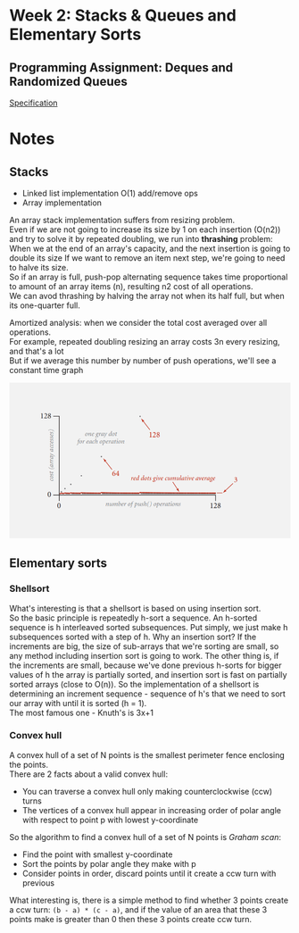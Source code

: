 # Week 2: Stacks & Queues and Elementary Sorts

## Programming Assignment: Deques and Randomized Queues

[Specification](https://coursera.cs.princeton.edu/algs4/assignments/queues/specification.php)

# Notes

## Stacks

- Linked list implementation O(1) add/remove ops
- Array implementation

An array stack implementation suffers from resizing problem.  
Even if we are not going to increase its size by 1 on each insertion (O(n2)) and try to solve it by repeated doubling, we run into **thrashing** problem:  
When we at the end of an array's capacity, and the next insertion is going to double its size
If we want to remove an item next step, we're going to need to halve its size.  
So if an array is full, push-pop alternating sequence takes time proportional to amount of an array items (n), resulting n2 cost of all operations.  
We can avod thrashing by halving the array not when its half full, but when its one-quarter full.

Amortized analysis: when we consider the total cost averaged over all operations.  
For example, repeated doubling resizing an array costs 3n every resizing, and that's a lot  
But if we average this number by number of push operations, we'll see a constant time graph

![Amortized analysis](./images/amortized-analysis.png)

## Elementary sorts

### Shellsort

What's interesting is that a shellsort is based on using insertion sort.  
So the basic principle is repeatedly h-sort a sequence. An h-sorted sequence is h interleaved sorted subsequences. Put simply, we just make h subsequences sorted with a step of h. Why an insertion sort? If the increments are big, the size of sub-arrays that we're sorting are small, so any method including insertion sort is going to work. The other thing is, if the increments are small, because we've done previous h-sorts for bigger values of h the array is partially sorted, and insertion sort is fast on partially sorted arrays (close to O(n)). So the implementation of a shellsort is determining an increment sequence - sequence of h's that we need to sort our array with until it is sorted (h = 1).  
The most famous one - Knuth's is 3x+1

### Convex hull

A convex hull of a set of N points is the smallest perimeter fence enclosing the points.  
There are 2 facts about a valid convex hull:

- You can traverse a convex hull only making counterclockwise (ccw) turns
- The vertices of a convex hull appear in increasing order of polar angle with respect to point p with lowest y-coordinate

So the algorithm to find a convex hull of a set of N points is _Graham scan_:

- Find the point with smallest y-coordinate
- Sort the points by polar angle they make with p
- Consider points in order, discard points until it create a ccw turn with previous

What interesting is, there is a simple method to find whether 3 points create a ccw turn: `(b - a) * (c - a)`, and if the value of an area that these 3 points make is greater than 0 then these 3 points create ccw turn.
